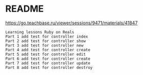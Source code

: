 # README
https://go.teachbase.ru/viewer/sessions/9471/materials/41847
```
Learning lessons Ruby on Reals 
Part 1 add test for controller index
Part 2 add test for controller show
Part 3 add test for controller new
Part 4 add test for controller create
Part 5 add test for controller edit
Part 6 add test for controller create
Part 7 add test for controller update
Part 8 add test for controller destroy
```

